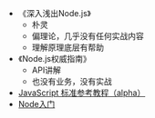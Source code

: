 * 《深入浅出Node.js》
  * 朴灵
  * 偏理论，几乎没有任何实战内容
  * 理解原理底层有帮助
* 《Node.js权威指南》
  * API讲解
  * 也没有业务，没有实战
* [JavaScript 标准参考教程（alpha）](http://javascript.ruanyifeng.com/)
* [Node入门](https://www.nodebeginner.org/index-zh-cn.html)